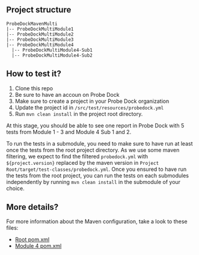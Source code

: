 ## Project structure

```
ProbeDockMavenMulti
|-- ProbeDockMultiModule1
|-- ProbeDockMultiModule2
|-- ProbeDockMultiModule3
|-- ProbeDockMultiModule4
  |-- ProbeDockMultiModule4-Sub1
  |-- ProbeDockMultiModule4-Sub2
```

## How to test it?

1. Clone this repo
2. Be sure to have an accoun on Probe Dock
3. Make sure to create a project in your Probe Dock organization
4. Update the project id in `/src/test/resources/probedock.yml`
5. Run `mvn clean install` in the project root directory.

At this stage, you should be able to see one report in Probe Dock with 5 tests from Module 1 - 3 and Module 4 Sub 1 and 2.

To run the tests in a submodule, you need to make sure to have run at least once the tests from the root project directory. 
As we use some maven filtering, we expect to find the filtered `probedock.yml` with `${project.version}` replaced by the maven 
version in `Project Root/target/test-classes/probedock.yml`. Once you ensured to have run the tests from the root project, you can
run the tests on each submodules independently by running `mvn clean install` in the submodule of your choice.

## More details?

For more information about the Maven configuration, take a look to these files:

- [Root pom.xml](pom.xml)
- [Module 4 pom.xml](ProbeDockMultiModule4/pom.xml)
